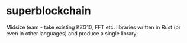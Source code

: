 # superblockchain
Midsize team - take existing KZG10, FFT etc. libraries written in Rust (or even in other languages) and produce a single library;
